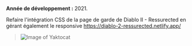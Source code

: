 **Année de développement :** 2021.</br>

Refaire l'intégration CSS de la page de garde de Diablo II - Ressurected en gérant également le responsive https://diablo-2-ressurected.netlify.app/
> ![Image of Yaktocat](https://imgur.com/iXUhd05.png)
